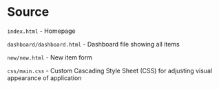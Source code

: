 # Source

`index.html` - Homepage 

`dashboard/dashboard.html` - Dashboard file showing all items

`new/new.html` - New item form

`css/main.css` - Custom Cascading Style Sheet (CSS) for adjusting visual appearance of application